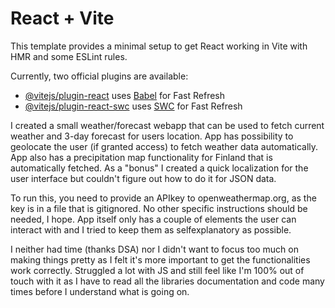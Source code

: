 # React + Vite

This template provides a minimal setup to get React working in Vite with HMR and some ESLint rules.

Currently, two official plugins are available:

- [@vitejs/plugin-react](https://github.com/vitejs/vite-plugin-react/blob/main/packages/plugin-react/README.md) uses [Babel](https://babeljs.io/) for Fast Refresh
- [@vitejs/plugin-react-swc](https://github.com/vitejs/vite-plugin-react-swc) uses [SWC](https://swc.rs/) for Fast Refresh

I created a small weather/forecast webapp that can be used to fetch current weather and 3-day forecast for users location.
App has possibility to geolocate the user (if granted access) to fetch weather data automatically.
App also has a precipitation map functionality for Finland that is automatically fetched.
As a "bonus" I created a quick localization for the user interface but couldn't figure out how to do it for JSON data.

To run this, you need to provide an APIkey to openweathermap.org, as the key is in a file that is gitignored. No other specific instructions should be needed, I hope.
App itself only has a couple of elements the user can interact with and I tried to keep them as selfexplanatory as possible.

I neither had time (thanks DSA) nor I didn't want to focus too much on making things pretty as I felt it's more important to get the functionalities work correctly.
Struggled a lot with JS and still feel like I'm 100% out of touch with it as I have to read all the libraries documentation and code many times before I understand what is going on.